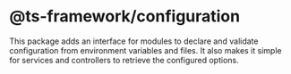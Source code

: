 # @ts-framework/configuration

This package adds an interface for modules to declare and validate configuration from environment variables and files.
It also makes it simple for services and controllers to retrieve the configured options.
